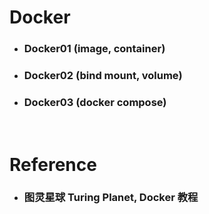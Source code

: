 Docker
=====
* ### Docker01 (image, container)
* ### Docker02 (bind mount, volume)
* ### Docker03 (docker compose)
<br />

Reference
=====
* ### 图灵星球 Turing Planet, Docker 教程
